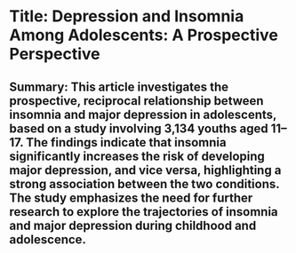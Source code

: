 # Title: Depression and Insomnia Among Adolescents: A Prospective Perspective

## Summary: This article investigates the prospective, reciprocal relationship between insomnia and major depression in adolescents, based on a study involving 3,134 youths aged 11–17. The findings indicate that insomnia significantly increases the risk of developing major depression, and vice versa, highlighting a strong association between the two conditions. The study emphasizes the need for further research to explore the trajectories of insomnia and major depression during childhood and adolescence.